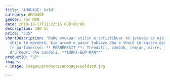 ```yaml
---
title: 'AMOUAGE: Gold'
category: AMOUAGE
gender: For MAN
date: 2019-10-17T11:22:16.000+06:00
description: 100 ml
price: "325"
shortDescription: 'Duke evokuar stilin e sofistikuar të jetesës së një zotërie me
  shije të mprehtë, kjo aromë e pasur luksoze dhe e thatë të kujton epokën e artë
  të parfumerisë. ** PËRBËRËSIT **: Trëndafil, zambak, temjan, mirrë, jasemin, myshk,
  dru kedri dhe sandali. **100ml-EDP-MAN**'
productID: "37"
images:
- image: images/products/amouage/Gold100.jpg

---
```

